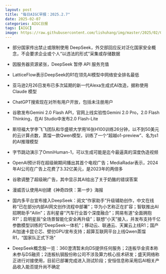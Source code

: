 ```yaml
---
layout: post
title: "每日AIGC早报：2025.2.7"
date: 2025-02-07
categories: AIGC日报
tags: [AIGC]
image: https://raw.githubusercontent.com/lishuhang/img/master/2025/02/0207-d.jpg
---
```


- 部分国家传出禁止或限制使用 DeepSeek，外交部回应反对泛化国家安全概念，不会要求企业或个人“以违法的形式”采集或存储数据

- 因服务器资源紧张，DeepSeek 暂停 API 服务充值

- LatticeFlow表示DeepSeek的R1在领先AI模型中网络安全排名最低

- 亚马逊2月26日发布已多次延期的新一代Alexa生成式AI改造，据称使用 Claude 模型

- ChatGPT搜索现在对所有用户开放，包括未注册用户

- 谷歌发布Gemini 2.0 Flash API，官网上线实验性Gemini 2.0 Pro，2.0 Flash Thinking，在AI Studio中发布2.0 Flash-Lite

- 斯坦福大学李飞飞团队和华盛顿大学用16张H100训练26分钟，以不到50美元的云计算点数，蒸馏一款Qwen模型，训练了一个“超越o1-preview”、名为s1的AI推理模型

- 字节跳动演示了OmniHuman-1，可以生成可能是迄今最逼真的深度伪造视频

- OpenAI预计将在超级碗期间播出其首个电视广告；MediaRadar表示，2024年AI公司在广告上花费了3.32亿美元，是2023年的两倍多

- 谷歌调整了超级碗广告，其中显示其AI给出了关于奶酪的错误答案

- 漫威否认使用AI创建《神奇四侠：第一步》海报

- 国内多平台宣布接入DeepSeek：阅文“作家助手”升级辅助创作，中文在线称“已在部分内部AI网文创作流程中部署”；华为小艺称正在扩容；智联推出AI招聘助手“Ailin”；吉利星睿“汽车行业首个深度融合”；网易有道“全面拥抱R1”；启明星辰“全场景智能化安全再升级”；联想“小天”接入，并发布支持千亿参数模型训练的“DeepSeek一体机”；移动云、联通云、天翼云上线R1；国产AI加速卡昆仑芯、壁仞GPU宣布支持；超算互联网平台上线Qwen蒸馏R1，“国家队正式下场”

- DeepSeek概念股一览：360澄清暂未向DS提供任何服务；2连板华金资本称未参与DS融资；2连板杭钢股份称公司不涉及算力核心技术研发；盛天网络称正进行对接使用，目前已部署完成进入测试阶段；安恒信息称采用后AI相关产品收入能否提升尚不确定